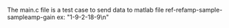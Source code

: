 The main.c file is a test case to send data to matlab file
ref-refamp-sample-sampleamp-gain
ex: "1-9-2-18-9\n"
